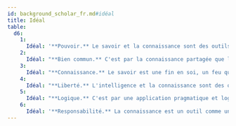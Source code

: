 ```yaml
---
id: background_scholar_fr.md#idéal
title: Idéal
table:
  d6:
    1:
      Idéal: '**Pouvoir.** Le savoir et la connaissance sont des outils indispensables du pouvoir.'
    2:
      Idéal: "**Bien commun.** C'est par la connaissance partagée que l'homme s'extrait de l'ornière et illumine son chemin par la vérité."
    3:
      Idéal: "**Connaissance.** Le savoir est une fin en soi, un feu qui ne s'éteint jamais."
    4:
      Idéal: "**Liberté.** L'intelligence et la connaissance sont des outils qui permettent à l'esprit de se libérer de toute contrainte."
    5:
      Idéal: "**Logique.** C'est par une application pragmatique et logique des connaissances que l'homme peut s'améliorer."
    6:
      Idéal: '**Responsabilité.** La connaissance est un outil comme un autre, qui doit être employé avec discernement.'
---
```


